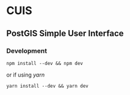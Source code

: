 # CUIS

## PostGIS Simple User Interface

### Development

`npm install --dev && npm dev`

or if using _yarn_

`yarn install --dev && yarn dev`
